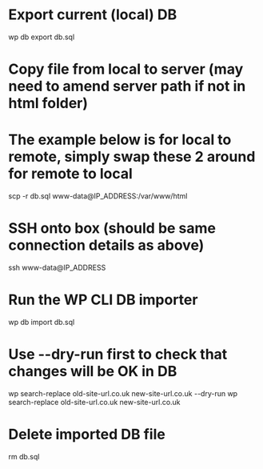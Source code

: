 # Export current (local) DB
wp db export db.sql

# Copy file from local to server (may need to amend server path if not in html folder)
# The example below is for local to remote, simply swap these 2 around for remote to local
scp -r db.sql www-data@IP_ADDRESS:/var/www/html

# SSH onto box (should be same connection details as above)
ssh www-data@IP_ADDRESS

# Run the WP CLI DB importer
wp db import db.sql

# Use --dry-run first to check that changes will be OK in DB
wp search-replace old-site-url.co.uk new-site-url.co.uk --dry-run
wp search-replace old-site-url.co.uk new-site-url.co.uk

# Delete imported DB file
rm db.sql
